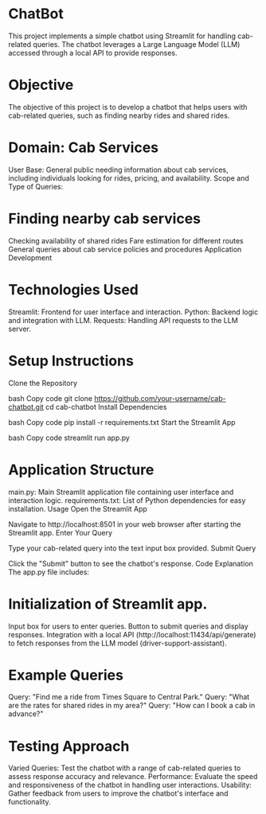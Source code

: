 # ChatBot

This project implements a simple chatbot using Streamlit for handling cab-related queries. The chatbot leverages a Large Language Model (LLM) accessed through a local API to provide responses.

# Objective
The objective of this project is to develop a chatbot that helps users with cab-related queries, such as finding nearby rides and shared rides.

# Domain: Cab Services
User Base: General public needing information about cab services, including individuals looking for rides, pricing, and availability.
Scope and Type of Queries:

# Finding nearby cab services
Checking availability of shared rides
Fare estimation for different routes
General queries about cab service policies and procedures
Application Development

# Technologies Used
Streamlit: Frontend for user interface and interaction.
Python: Backend logic and integration with LLM.
Requests: Handling API requests to the LLM server.

# Setup Instructions
Clone the Repository

bash
Copy code
git clone https://github.com/your-username/cab-chatbot.git
cd cab-chatbot
Install Dependencies

bash
Copy code
pip install -r requirements.txt
Start the Streamlit App

bash
Copy code
streamlit run app.py

# Application Structure
main.py: Main Streamlit application file containing user interface and interaction logic.
requirements.txt: List of Python dependencies for easy installation.
Usage
Open the Streamlit App

Navigate to http://localhost:8501 in your web browser after starting the Streamlit app.
Enter Your Query

Type your cab-related query into the text input box provided.
Submit Query

Click the "Submit" button to see the chatbot's response.
Code Explanation
The app.py file includes:

# Initialization of Streamlit app.

Input box for users to enter queries.
Button to submit queries and display responses.
Integration with a local API (http://localhost:11434/api/generate) to fetch responses from the LLM model (driver-support-assistant).

# Example Queries

Query: "Find me a ride from Times Square to Central Park."
Query: "What are the rates for shared rides in my area?"
Query: "How can I book a cab in advance?"


# Testing Approach

Varied Queries: Test the chatbot with a range of cab-related queries to assess response accuracy and relevance.
Performance: Evaluate the speed and responsiveness of the chatbot in handling user interactions.
Usability: Gather feedback from users to improve the chatbot's interface and functionality.